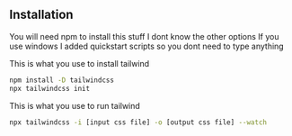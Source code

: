
## Installation

You will need npm to install this stuff I dont know the other options
If you use windows I added quickstart scripts so you dont need to type anything



This is what you use to install tailwind
```bash
npm install -D tailwindcss
npx tailwindcss init
```
    
This is what you use to run tailwind
```bash
npx tailwindcss -i [input css file] -o [output css file] --watch
```
    
    
